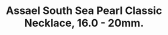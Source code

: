 ---
title: Assael South Sea Pearl Classic Necklace, 16.0 - 20mm.
description: |
  A timeless silhouette, this necklace of 23 graduated South Sea Cultured Pearls is finished with a Pave Sapphire clasp - perfection from all angles.
specs: |
  16.0 - 20mm South Sea Cultured Pearls with Pave Sapphire Clasp.
images:
  - assael-south-sea-pearl-classic-necklace-160-20mm.png
category: Classic Assael
order: 13
tags:
  - necklaces
---
